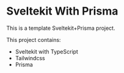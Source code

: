 # Sveltekit With Prisma
This is a template Sveltekit+Prisma project.

This project contains:
- Sveltekit with TypeScript
- Tailwindcss
- Prisma